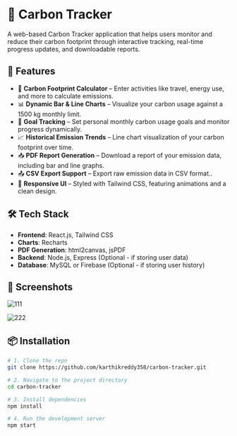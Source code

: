 # 🌱 Carbon Tracker

A web-based Carbon Tracker application that helps users monitor and reduce their carbon footprint through interactive tracking, real-time progress updates, and downloadable reports.

## 🚀 Features

- 🧮 **Carbon Footprint Calculator** – Enter activities like travel, energy use, and more to calculate emissions.
- 📊 **Dynamic Bar & Line Charts** – Visualize your carbon usage against a 1500 kg monthly limit.
- 🎯 **Goal Tracking** – Set personal monthly carbon usage goals and monitor progress dynamically.
- 📈 **Historical Emission Trends** – Line chart visualization of your carbon footprint over time.
- 📥 **PDF Report Generation** – Download a report of your emission data, including bar and line graphs.
- 📤 **CSV Export Support** – Export raw emission data in CSV format..
- 🎨 **Responsive UI** – Styled with Tailwind CSS, featuring animations and a clean design.

## 🛠️ Tech Stack

- **Frontend**: React.js, Tailwind CSS
- **Charts**: Recharts
- **PDF Generation**: html2canvas, jsPDF
- **Backend**: Node.js, Express (Optional - if storing user data)
- **Database**: MySQL or Firebase (Optional - if storing user history)

## 📸 Screenshots
![111](https://github.com/user-attachments/assets/273219f6-97da-47cb-a916-9f70f91349cf)

![222](https://github.com/user-attachments/assets/9ef28582-b116-44f0-b5d5-f93d525385f5)


## 📦 Installation

```bash
# 1. Clone the repo
git clone https://github.com/karthikreddy358/carbon-tracker.git

# 2. Navigate to the project directory
cd carbon-tracker

# 3. Install dependencies
npm install

# 4. Run the development server
npm start



